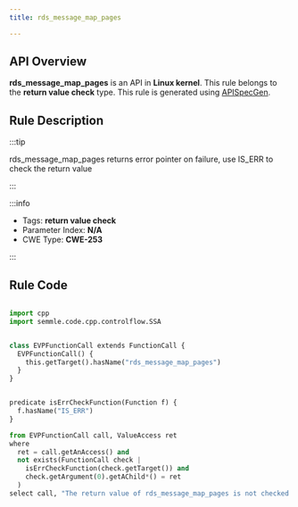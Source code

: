 ```yaml
---
title: rds_message_map_pages

---
```



## API Overview
**rds_message_map_pages** is an API in **Linux kernel**. This rule belongs to the **return value check** type. This rule is generated using [APISpecGen](../../tools/APISpecGen).
## Rule Description

:::tip

rds_message_map_pages returns error pointer on failure, use IS_ERR to check the return value

:::

:::info

- Tags: **return value check**
- Parameter Index: **N/A**
- CWE Type: **CWE-253**

:::

## Rule Code
```python

import cpp
import semmle.code.cpp.controlflow.SSA


class EVPFunctionCall extends FunctionCall {
  EVPFunctionCall() {
    this.getTarget().hasName("rds_message_map_pages")
  }
}


predicate isErrCheckFunction(Function f) {
  f.hasName("IS_ERR") 
}

from EVPFunctionCall call, ValueAccess ret
where
  ret = call.getAnAccess() and
  not exists(FunctionCall check |
    isErrCheckFunction(check.getTarget()) and
    check.getArgument(0).getAChild*() = ret
  )
select call, "The return value of rds_message_map_pages is not checked with IS_ERR."
    
```
